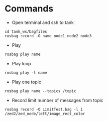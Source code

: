 # Commands
- Open terminal and ssh to tank
```
cd tank_ws/bagfiles
rosbag record -O name node1 node2 node3
```
- Play 
```
rosbag play name
```
- Play loop
```
rosbag play -l name
```
- Play one topic
```
rosbag play name --topics /topic
```
- Record limit number of messages from topic
```
rosbag record -O LimitTest.bag -l 1 /zed2/zed_node/left/image_rect_color
```
